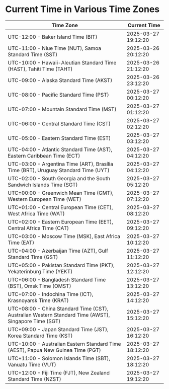 # Current Time in Various Time Zones

| Time Zone | Current Time |
|-----------|--------------|
| UTC-12:00 - Baker Island Time (BIT) | 2025-03-27 19:12:20 |
| UTC-11:00 - Niue Time (NUT), Samoa Standard Time (SST) | 2025-03-26 20:12:20 |
| UTC-10:00 - Hawaii-Aleutian Standard Time (HAST), Tahiti Time (TAHT) | 2025-03-26 21:12:20 |
| UTC-09:00 - Alaska Standard Time (AKST) | 2025-03-26 23:12:20 |
| UTC-08:00 - Pacific Standard Time (PST) | 2025-03-27 00:12:20 |
| UTC-07:00 - Mountain Standard Time (MST) | 2025-03-27 01:12:20 |
| UTC-06:00 - Central Standard Time (CST) | 2025-03-27 02:12:20 |
| UTC-05:00 - Eastern Standard Time (EST) | 2025-03-27 03:12:20 |
| UTC-04:00 - Atlantic Standard Time (AST), Eastern Caribbean Time (ECT) | 2025-03-27 04:12:20 |
| UTC-03:00 - Argentina Time (ART), Brasília Time (BRT), Uruguay Standard Time (UYT) | 2025-03-27 04:12:20 |
| UTC-02:00 - South Georgia and the South Sandwich Islands Time (SGT) | 2025-03-27 05:12:20 |
| UTC±00:00 - Greenwich Mean Time (GMT), Western European Time (WET) | 2025-03-27 07:12:20 |
| UTC+01:00 - Central European Time (CET), West Africa Time (WAT) | 2025-03-27 08:12:20 |
| UTC+02:00 - Eastern European Time (EET), Central Africa Time (CAT) | 2025-03-27 09:12:20 |
| UTC+03:00 - Moscow Time (MSK), East Africa Time (EAT) | 2025-03-27 10:12:20 |
| UTC+04:00 - Azerbaijan Time (AZT), Gulf Standard Time (GST) | 2025-03-27 11:12:20 |
| UTC+05:00 - Pakistan Standard Time (PKT), Yekaterinburg Time (YEKT) | 2025-03-27 12:12:20 |
| UTC+06:00 - Bangladesh Standard Time (BST), Omsk Time (OMST) | 2025-03-27 13:12:20 |
| UTC+07:00 - Indochina Time (ICT), Krasnoyarsk Time (KRAT) | 2025-03-27 14:12:20 |
| UTC+08:00 - China Standard Time (CST), Australian Western Standard Time (AWST), Singapore Time (SGT) | 2025-03-27 15:12:20 |
| UTC+09:00 - Japan Standard Time (JST), Korea Standard Time (KST) | 2025-03-27 16:12:20 |
| UTC+10:00 - Australian Eastern Standard Time (AEST), Papua New Guinea Time (PGT) | 2025-03-27 18:12:20 |
| UTC+11:00 - Solomon Islands Time (SBT), Vanuatu Time (VUT) | 2025-03-27 18:12:20 |
| UTC+12:00 - Fiji Time (FJT), New Zealand Standard Time (NZST) | 2025-03-27 19:12:20 |
